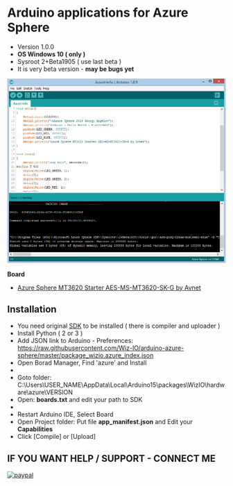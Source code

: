 # Arduino applications for Azure Sphere
* Version 1.0.0
* **OS Windows 10 ( only )** 
* Sysroot 2+Beta1905 ( use last beta )
* It is very beta version - **may be bugs yet** 

![Project](https://raw.githubusercontent.com/Wiz-IO/LIB/master/azure/arduino-azure-sphere.png) 

**Board** 
* [Azure Sphere MT3620 Starter AES-MS-MT3620-SK-G by Avnet](https://www.avnet.com/shop/us/products/avnet-engineering-services/aes-ms-mt3620-sk-g-3074457345636825680/)

## Installation
* You need original [SDK](https://docs.microsoft.com/en-us/azure-sphere/install/install) to be installed ( there is compiler and uploader )
* Install Python ( 2 or 3 )
* Add JSON link to Arduino - Preferences: https://raw.githubusercontent.com/Wiz-IO/arduino-azure-sphere/master/package_wizio.azure_index.json 
* Open Borad Manager, Find 'azure' and Install 
*
* Goto folder: C:\Users\USER_NAME\AppData\Local\Arduino15\packages\WizIO\hardware\azure\VERSION
* Open: **boards.txt** and edit your path to SDK
*
* Restart Arduino IDE, Select Board 
* Open Project folder: Put file **app_manifest.json** and Edit your **Capabilities**
* Click [Compile] or [Upload]


## IF YOU WANT HELP / SUPPORT - CONNECT ME
[![paypal](https://www.paypalobjects.com/en_US/i/btn/btn_donate_SM.gif)](https://www.paypal.com/cgi-bin/webscr?cmd=_s-xclick&hosted_button_id=ESUP9LCZMZTD6)
